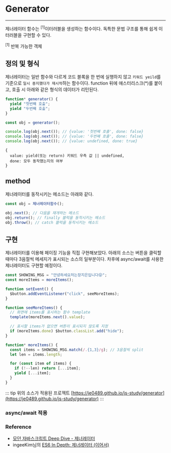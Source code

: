 # Generator

---

제너레이터 함수는 <sup>[1]</sup>이터러블을 생성하는 함수이다. 독특한 문법 구조를 통해 쉽게 이터러블을 구현할 수 있다.

<div class="footnote">
  <sup>[1]</sup> 반복 가능한 객체
</div>

## 정의 및 형식

제너레이터는 일반 함수와 다르게 코드 블록을 한 번에 실행하지 않고 `키워드 yeild`를 기준으로 `일시 중지했다가 재시작`하는 함수이다. function 뒤에 애스터리스크(\*)를 붙이고, 호출 시 아래와 같은 형식의 데이터가 리턴된다.

```js
function* generator() {
  yield "첫번째 호출";
  yield "두번째 호출";
}

const obj = generator();

console.log(obj.next()); // {value: '첫번째 호출', done: false}
console.log(obj.next()); // {value: '두번째 호출', done: false}
console.log(obj.next()); // {value: undefined, done: true}
```

```
{
  value: yield(또는 return) 키워드 우측 값 || undefined,
  done: 모두 동작했는지의 여부
}
```

## method

제너레이터를 동작시키는 메소드는 아래와 같다.

```js
const obj = 제너레이터함수();

obj.next(); // 다음을 재개하는 메소드
obj.return(); // finally 블럭을 동작시키는 메소드
obj.throw(); // catch 블럭을 동작시키는 메소드
```

## 구현

제너레이터를 이용해 페이징 기능을 직접 구현해보았다. 아래의 소스는 버튼을 클릭할 때마다 3음절씩 메세지가 표시되는 소스의 일부분이다. 차후에 async/await를 사용한 제너레이터도 구현할 예정이다.

```javascript {9-10,16-24}
const SHOWING_MSG = "안녕하세요저는장지은입니다😝";
const moreItems = moreItems();

function setEvent() {
  $button.addEventListener("click", seeMoreItems);
}

function seeMoreItems() {
  // 화면에 items를 표시하는 함수 template
  template(moreItems.next().value);

  // 표시할 items가 없으면 버튼이 표시되지 않도록 지정
  if (moreItems.done) $button.classList.add("hide");
}

function* moreItems() {
  const items = SHOWING_MSG.match(/.{1,3}/g); // 3음절씩 split
  let len = items.length;

  for (const item of items) {
    if (!--len) return [...item];
    yield [...item];
  }
}
```

::: tip 위의 소스가 적용된 프로젝트
[https://je0489.github.io/js-study/generator](https://je0489.github.io/js-study/generator)
:::

### async/await 적용 <Badge text="예정" type="warning"/>

### Reference

- [모던 자바스크립트 Deep Dive - 제너레이터](https://poiemaweb.com/es6-generator)
- ingeeKim님의 [ES6 In Depth: 제너레이터 (이어서)](http://hacks.mozilla.or.kr/2016/02/es6-in-depth-generators-continued/)
